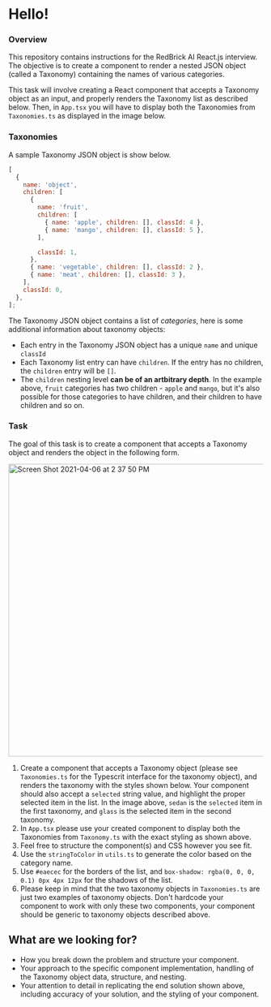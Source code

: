 # Hello!

### Overview

This repository contains instructions for the RedBrick AI React.js interview. The objective is to create a component to render a nested JSON object (called a Taxonomy) containing the names of various categories.

This task will involve creating a React component that accepts a Taxonomy object as an input, and properly renders the Taxonomy list as described below. Then, in `App.tsx` you will have to display both the Taxonomies from `Taxonomies.ts` as displayed in the image below.

### Taxonomies

A sample Taxonomy JSON object is show below.

```js
[
  {
    name: 'object',
    children: [
      {
        name: 'fruit',
        children: [
          { name: 'apple', children: [], classId: 4 },
          { name: 'mango', children: [], classId: 5 },
        ],

        classId: 1,
      },
      { name: 'vegetable', children: [], classId: 2 },
      { name: 'meat', children: [], classId: 3 },
    ],
    classId: 0,
  },
];
```

The Taxonomy JSON object contains a list of _categories_, here is some additional information about taxonomy objects:

- Each entry in the Taxonomy JSON object has a unique `name` and unique `classId`
- Each Taxonomy list entry can have `children`. If the entry has no children, the `children` entry will be `[]`.
- The `children` nesting level **can be of an artbitrary depth**. In the example above, `fruit` categories has two children - `apple` and `mango`, but it's also possible for those categories to have children, and their children to have children and so on.

### Task

The goal of this task is to create a component that accepts a Taxonomy object and renders the object in the following form.

<img width="577" alt="Screen Shot 2021-04-06 at 2 37 50 PM" src="https://user-images.githubusercontent.com/39279017/114272663-a872ba00-9a34-11eb-8dd4-cd3d873720db.png">

1. Create a component that accepts a Taxonomy object (please see `Taxonomies.ts` for the Typescrit interface for the taxonomy object), and renders the taxonomy with the styles shown below. Your component should also accept a `selected` string value, and highlight the proper selected item in the list. In the image above, `sedan` is the `selected` item in the first taxonomy, and `glass` is the selected item in the second taxonomy.
2. In `App.tsx` please use your created component to display both the Taxonomies from `Taxonomy.ts` with the exact styling as shown above.
3. Feel free to structure the component(s) and CSS however you see fit.
4. Use the `stringToColor` in `utils.ts` to generate the color based on the category name.
5. Use `#eaecec` for the borders of the list, and `box-shadow: rgba(0, 0, 0, 0.1) 0px 4px 12px` for the shadows of the list.
6. Please keep in mind that the two taxonomy objects in `Taxonomies.ts` are just two examples of taxonomy objects. Don't hardcode your component to work with only these two components, your component should be generic to taxonomy objects described above.

## What are we looking for?

- How you break down the problem and structure your component.
- Your approach to the specific component implementation, handling of the Taxonomy object data, structure, and nesting.
- Your attention to detail in replicating the end solution shown above, including accuracy of your solution, and the styling of your component.
